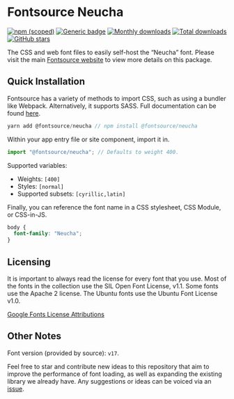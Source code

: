 # Fontsource Neucha

[![npm (scoped)](https://img.shields.io/npm/v/@fontsource/neucha?color=brightgreen)](https://www.npmjs.com/package/@fontsource/neucha) [![Generic badge](https://img.shields.io/badge/fontsource-passing-brightgreen)](https://github.com/fontsource/fontsource) [![Monthly downloads](https://badgen.net/npm/dm/@fontsource/neucha)](https://github.com/fontsource/fontsource) [![Total downloads](https://badgen.net/npm/dt/@fontsource/neucha)](https://github.com/fontsource/fontsource) [![GitHub stars](https://img.shields.io/github/stars/fontsource/fontsource.svg?style=social&label=Star)](https://github.com/fontsource/fontsource/stargazers)

The CSS and web font files to easily self-host the “Neucha” font. Please visit the main [Fontsource website](https://fontsource.org/fonts/neucha) to view more details on this package.

## Quick Installation

Fontsource has a variety of methods to import CSS, such as using a bundler like Webpack. Alternatively, it supports SASS. Full documentation can be found [here](https://fontsource.org/docs/introduction).

```javascript
yarn add @fontsource/neucha // npm install @fontsource/neucha
```

Within your app entry file or site component, import it in.

```javascript
import "@fontsource/neucha"; // Defaults to weight 400.
```

Supported variables:

- Weights: `[400]`
- Styles: `[normal]`
- Supported subsets: `[cyrillic,latin]`

Finally, you can reference the font name in a CSS stylesheet, CSS Module, or CSS-in-JS.

```css
body {
  font-family: "Neucha";
}
```

## Licensing

It is important to always read the license for every font that you use.
Most of the fonts in the collection use the SIL Open Font License, v1.1. Some fonts use the Apache 2 license. The Ubuntu fonts use the Ubuntu Font License v1.0.

[Google Fonts License Attributions](https://fonts.google.com/attribution)

## Other Notes

Font version (provided by source): `v17`.

Feel free to star and contribute new ideas to this repository that aim to improve the performance of font loading, as well as expanding the existing library we already have. Any suggestions or ideas can be voiced via an [issue](https://github.com/fontsource/fontsource/issues).
